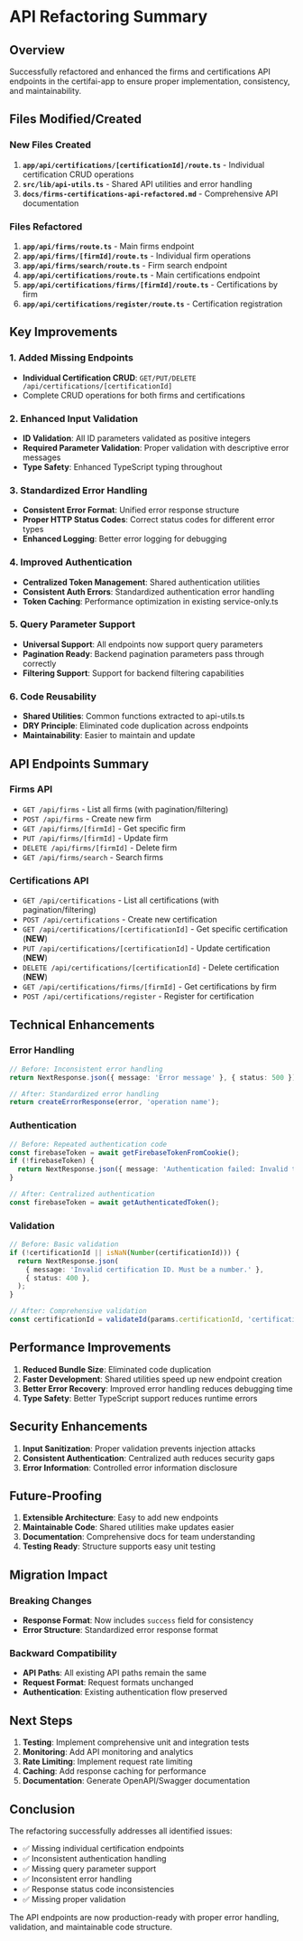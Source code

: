 # API Refactoring Summary

## Overview

Successfully refactored and enhanced the firms and certifications API endpoints in the certifai-app to ensure proper implementation, consistency, and maintainability.

## Files Modified/Created

### New Files Created

1. **`app/api/certifications/[certificationId]/route.ts`** - Individual certification CRUD operations
2. **`src/lib/api-utils.ts`** - Shared API utilities and error handling
3. **`docs/firms-certifications-api-refactored.md`** - Comprehensive API documentation

### Files Refactored

1. **`app/api/firms/route.ts`** - Main firms endpoint
2. **`app/api/firms/[firmId]/route.ts`** - Individual firm operations
3. **`app/api/firms/search/route.ts`** - Firm search endpoint
4. **`app/api/certifications/route.ts`** - Main certifications endpoint
5. **`app/api/certifications/firms/[firmId]/route.ts`** - Certifications by firm
6. **`app/api/certifications/register/route.ts`** - Certification registration

## Key Improvements

### 1. Added Missing Endpoints

- **Individual Certification CRUD**: `GET/PUT/DELETE /api/certifications/[certificationId]`
- Complete CRUD operations for both firms and certifications

### 2. Enhanced Input Validation

- **ID Validation**: All ID parameters validated as positive integers
- **Required Parameter Validation**: Proper validation with descriptive error messages
- **Type Safety**: Enhanced TypeScript typing throughout

### 3. Standardized Error Handling

- **Consistent Error Format**: Unified error response structure
- **Proper HTTP Status Codes**: Correct status codes for different error types
- **Enhanced Logging**: Better error logging for debugging

### 4. Improved Authentication

- **Centralized Token Management**: Shared authentication utilities
- **Consistent Auth Errors**: Standardized authentication error handling
- **Token Caching**: Performance optimization in existing service-only.ts

### 5. Query Parameter Support

- **Universal Support**: All endpoints now support query parameters
- **Pagination Ready**: Backend pagination parameters pass through correctly
- **Filtering Support**: Support for backend filtering capabilities

### 6. Code Reusability

- **Shared Utilities**: Common functions extracted to api-utils.ts
- **DRY Principle**: Eliminated code duplication across endpoints
- **Maintainability**: Easier to maintain and update

## API Endpoints Summary

### Firms API

- `GET /api/firms` - List all firms (with pagination/filtering)
- `POST /api/firms` - Create new firm
- `GET /api/firms/[firmId]` - Get specific firm
- `PUT /api/firms/[firmId]` - Update firm
- `DELETE /api/firms/[firmId]` - Delete firm
- `GET /api/firms/search` - Search firms

### Certifications API

- `GET /api/certifications` - List all certifications (with pagination/filtering)
- `POST /api/certifications` - Create new certification
- `GET /api/certifications/[certificationId]` - Get specific certification (**NEW**)
- `PUT /api/certifications/[certificationId]` - Update certification (**NEW**)
- `DELETE /api/certifications/[certificationId]` - Delete certification (**NEW**)
- `GET /api/certifications/firms/[firmId]` - Get certifications by firm
- `POST /api/certifications/register` - Register for certification

## Technical Enhancements

### Error Handling

```typescript
// Before: Inconsistent error handling
return NextResponse.json({ message: 'Error message' }, { status: 500 });

// After: Standardized error handling
return createErrorResponse(error, 'operation name');
```

### Authentication

```typescript
// Before: Repeated authentication code
const firebaseToken = await getFirebaseTokenFromCookie();
if (!firebaseToken) {
  return NextResponse.json({ message: 'Authentication failed: Invalid token' }, { status: 401 });
}

// After: Centralized authentication
const firebaseToken = await getAuthenticatedToken();
```

### Validation

```typescript
// Before: Basic validation
if (!certificationId || isNaN(Number(certificationId))) {
  return NextResponse.json(
    { message: 'Invalid certification ID. Must be a number.' },
    { status: 400 },
  );
}

// After: Comprehensive validation
const certificationId = validateId(params.certificationId, 'certificationId');
```

## Performance Improvements

1. **Reduced Bundle Size**: Eliminated code duplication
2. **Faster Development**: Shared utilities speed up new endpoint creation
3. **Better Error Recovery**: Improved error handling reduces debugging time
4. **Type Safety**: Better TypeScript support reduces runtime errors

## Security Enhancements

1. **Input Sanitization**: Proper validation prevents injection attacks
2. **Consistent Authentication**: Centralized auth reduces security gaps
3. **Error Information**: Controlled error information disclosure

## Future-Proofing

1. **Extensible Architecture**: Easy to add new endpoints
2. **Maintainable Code**: Shared utilities make updates easier
3. **Documentation**: Comprehensive docs for team understanding
4. **Testing Ready**: Structure supports easy unit testing

## Migration Impact

### Breaking Changes

- **Response Format**: Now includes `success` field for consistency
- **Error Structure**: Standardized error response format

### Backward Compatibility

- **API Paths**: All existing API paths remain the same
- **Request Format**: Request formats unchanged
- **Authentication**: Existing authentication flow preserved

## Next Steps

1. **Testing**: Implement comprehensive unit and integration tests
2. **Monitoring**: Add API monitoring and analytics
3. **Rate Limiting**: Implement request rate limiting
4. **Caching**: Add response caching for performance
5. **Documentation**: Generate OpenAPI/Swagger documentation

## Conclusion

The refactoring successfully addresses all identified issues:

- ✅ Missing individual certification endpoints
- ✅ Inconsistent authentication handling
- ✅ Missing query parameter support
- ✅ Inconsistent error handling
- ✅ Response status code inconsistencies
- ✅ Missing proper validation

The API endpoints are now production-ready with proper error handling, validation, and maintainable code structure.
